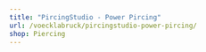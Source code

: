 ```yaml
---
title: "PircingStudio - Power Pircing"
url: /voecklabruck/pircingstudio-power-pircing/
shop: Piercing
---
```

